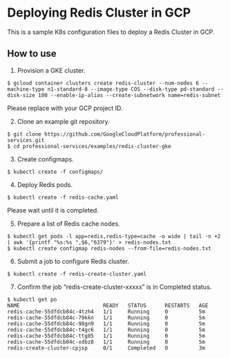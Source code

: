 # Deploying Redis Cluster in GCP

This is a sample K8s configuration files to deploy a Redis Cluster in GCP.

## How to use

1. Provision a GKE cluster.

```
$ gcloud container clusters create redis-cluster --num-nodes 6 --machine-type n1-standard-8 --image-type COS --disk-type pd-standard --disk-size 100 --enable-ip-alias --create-subnetwork name=redis-subnet
```

Please replace <your-project> with your GCP project ID.

2. Clone an example git repository.
```
$ git clone https://github.com/GoogleCloudPlatform/professional-services.git
$ cd professional-services/examples/redis-cluster-gke
```

3. Create configmaps.
```
$ kubectl create -f configmaps/
```

4. Deploy Redis pods.
```
$ kubectl create -f redis-cache.yaml
```

Please wait until it is completed.

5. Prepare a list of Redis cache nodes.
```
$ kubectl get pods -l app=redis,redis-type=cache -o wide | tail -n +2 | awk '{printf "%s:%s ",$6,"6379"}' > redis-nodes.txt
$ kubectl create configmap redis-nodes --from-file=redis-nodes.txt
```

6. Submit a job to configure Redis cluster.
```
$ kubectl create -f redis-create-cluster.yaml
```

7. Confirm the job “redis-create-cluster-xxxxx” is in Completed status.
```
$ kubectl get po
NAME                           READY   STATUS      RESTARTS   AGE
redis-cache-55dfdcb84c-4tzh4   1/1     Running     0          5m
redis-cache-55dfdcb84c-79kkn   1/1     Running     0          5m
redis-cache-55dfdcb84c-98gn9   1/1     Running     0          5m
redis-cache-55dfdcb84c-t4gc6   1/1     Running     0          5m
redis-cache-55dfdcb84c-ttg85   1/1     Running     0          5m
redis-cache-55dfdcb84c-xdbz8   1/1     Running     0          5m
redis-create-cluster-cpjsp     0/1     Completed   0          3m
```
